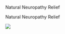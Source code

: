 Natural Neuropathy Relief



Natural Neuropathy Relief



[![](https://nervefreshoriginal.shop/wp-content/uploads/2025/01/vodafone-uk-cookie-pop-up.png)](https://secure.nervefresh.com/index-is?&shield=48ab4qxbskf10dzbuix5nmsmu4&extclid=%5Bcnlid%5D)